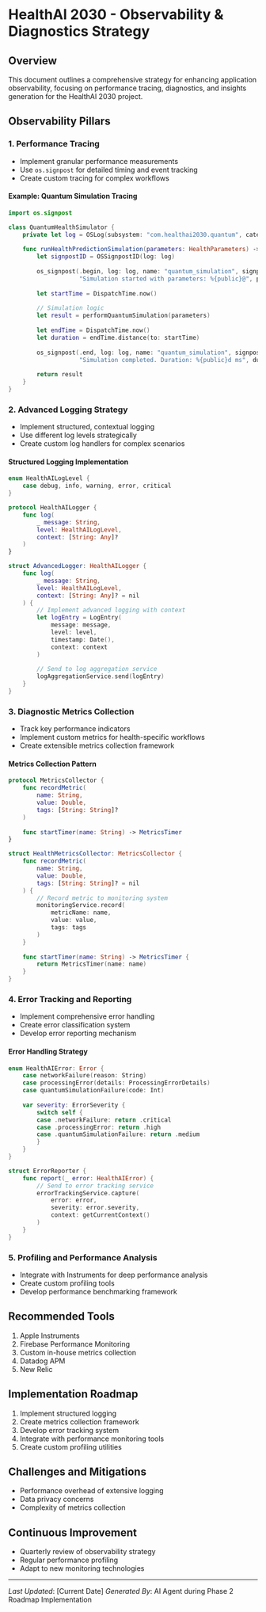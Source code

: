 # HealthAI 2030 - Observability & Diagnostics Strategy

## Overview
This document outlines a comprehensive strategy for enhancing application observability, focusing on performance tracing, diagnostics, and insights generation for the HealthAI 2030 project.

## Observability Pillars

### 1. Performance Tracing
- Implement granular performance measurements
- Use `os.signpost` for detailed timing and event tracking
- Create custom tracing for complex workflows

#### Example: Quantum Simulation Tracing
```swift
import os.signpost

class QuantumHealthSimulator {
    private let log = OSLog(subsystem: "com.healthai2030.quantum", category: "simulation")
    
    func runHealthPredictionSimulation(parameters: HealthParameters) -> SimulationResult {
        let signpostID = OSSignpostID(log: log)
        
        os_signpost(.begin, log: log, name: "quantum_simulation", signpostID: signpostID,
                    "Simulation started with parameters: %{public}@", parameters.description)
        
        let startTime = DispatchTime.now()
        
        // Simulation logic
        let result = performQuantumSimulation(parameters)
        
        let endTime = DispatchTime.now()
        let duration = endTime.distance(to: startTime)
        
        os_signpost(.end, log: log, name: "quantum_simulation", signpostID: signpostID,
                    "Simulation completed. Duration: %{public}d ms", duration.milliseconds)
        
        return result
    }
}
```

### 2. Advanced Logging Strategy
- Implement structured, contextual logging
- Use different log levels strategically
- Create custom log handlers for complex scenarios

#### Structured Logging Implementation
```swift
enum HealthAILogLevel {
    case debug, info, warning, error, critical
}

protocol HealthAILogger {
    func log(
        _ message: String, 
        level: HealthAILogLevel, 
        context: [String: Any]?
    )
}

struct AdvancedLogger: HealthAILogger {
    func log(
        _ message: String, 
        level: HealthAILogLevel, 
        context: [String: Any]? = nil
    ) {
        // Implement advanced logging with context
        let logEntry = LogEntry(
            message: message,
            level: level,
            timestamp: Date(),
            context: context
        )
        
        // Send to log aggregation service
        logAggregationService.send(logEntry)
    }
}
```

### 3. Diagnostic Metrics Collection
- Track key performance indicators
- Implement custom metrics for health-specific workflows
- Create extensible metrics collection framework

#### Metrics Collection Pattern
```swift
protocol MetricsCollector {
    func recordMetric(
        name: String, 
        value: Double, 
        tags: [String: String]?
    )
    
    func startTimer(name: String) -> MetricsTimer
}

struct HealthMetricsCollector: MetricsCollector {
    func recordMetric(
        name: String, 
        value: Double, 
        tags: [String: String]? = nil
    ) {
        // Record metric to monitoring system
        monitoringService.record(
            metricName: name, 
            value: value, 
            tags: tags
        )
    }
    
    func startTimer(name: String) -> MetricsTimer {
        return MetricsTimer(name: name)
    }
}
```

### 4. Error Tracking and Reporting
- Implement comprehensive error handling
- Create error classification system
- Develop error reporting mechanism

#### Error Handling Strategy
```swift
enum HealthAIError: Error {
    case networkFailure(reason: String)
    case processingError(details: ProcessingErrorDetails)
    case quantumSimulationFailure(code: Int)
    
    var severity: ErrorSeverity {
        switch self {
        case .networkFailure: return .critical
        case .processingError: return .high
        case .quantumSimulationFailure: return .medium
        }
    }
}

struct ErrorReporter {
    func report(_ error: HealthAIError) {
        // Send to error tracking service
        errorTrackingService.capture(
            error: error,
            severity: error.severity,
            context: getCurrentContext()
        )
    }
}
```

### 5. Profiling and Performance Analysis
- Integrate with Instruments for deep performance analysis
- Create custom profiling tools
- Develop performance benchmarking framework

## Recommended Tools
1. Apple Instruments
2. Firebase Performance Monitoring
3. Custom in-house metrics collection
4. Datadog APM
5. New Relic

## Implementation Roadmap
1. Implement structured logging
2. Create metrics collection framework
3. Develop error tracking system
4. Integrate with performance monitoring tools
5. Create custom profiling utilities

## Challenges and Mitigations
- Performance overhead of extensive logging
- Data privacy concerns
- Complexity of metrics collection

## Continuous Improvement
- Quarterly review of observability strategy
- Regular performance profiling
- Adapt to new monitoring technologies

---

*Last Updated*: [Current Date]
*Generated By*: AI Agent during Phase 2 Roadmap Implementation 